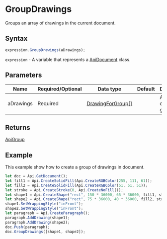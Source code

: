 # GroupDrawings

Groups an array of drawings in the current document.

## Syntax

```javascript
expression.GroupDrawings(aDrawings);
```

`expression` - A variable that represents a [ApiDocument](../ApiDocument.md) class.

## Parameters

| **Name** | **Required/Optional** | **Data type** | **Default** | **Description** |
| ------------- | ------------- | ------------- | ------------- | ------------- |
| aDrawings | Required | [DrawingForGroup[]](../../Enumeration/DrawingForGroup.md) |  | An array of drawings to group. |

## Returns

[ApiGroup](../../ApiGroup/ApiGroup.md)

## Example

This example show how to create a group of drawings in document.

```javascript editor-docx
let doc = Api.GetDocument();
let fill1 = Api.CreateSolidFill(Api.CreateRGBColor(255, 111, 61));
let fill2 = Api.CreateSolidFill(Api.CreateRGBColor(51, 51, 51));
let stroke = Api.CreateStroke(0, Api.CreateNoFill());
let shape1 = Api.CreateShape("rect", 150 * 36000, 65 * 36000, fill1, stroke);
let shape2 = Api.CreateShape("rect", 75 * 36000, 40 * 36000, fill2, stroke);
shape1.SetWrappingStyle("inFront");
shape2.SetWrappingStyle("inFront");
let paragraph = Api.CreateParagraph();
paragraph.AddDrawing(shape1);
paragraph.AddDrawing(shape2);
doc.Push(paragraph);
doc.GroupDrawings([shape1, shape2]);
```
